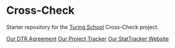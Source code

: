 # Cross-Check

Starter repository for the [Turing School](https://turing.io/) Cross-Check project.

[Our DTR Agreement](https://gist.github.com/fentontaylor/842152c8321dd9020365987ba1b764b0)
[Our Project Tracker](https://docs.google.com/spreadsheets/d/1-MYbIyOraSEr7_2dmkqkLbB7uBVwTsHkmleTA412M8I/edit?usp=sharing)
[Our StatTracker Website](https://nancylee713.github.io/cross_check/)
